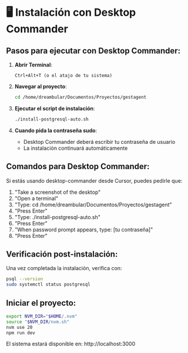 # 🖥️ Instalación con Desktop Commander

## Pasos para ejecutar con Desktop Commander:

1. **Abrir Terminal**:
   ```
   Ctrl+Alt+T (o el atajo de tu sistema)
   ```

2. **Navegar al proyecto**:
   ```bash
   cd /home/dreambular/Documentos/Proyectos/gestagent
   ```

3. **Ejecutar el script de instalación**:
   ```bash
   ./install-postgresql-auto.sh
   ```

4. **Cuando pida la contraseña sudo**:
   - Desktop Commander deberá escribir tu contraseña de usuario
   - La instalación continuará automáticamente

## Comandos para Desktop Commander:

Si estás usando desktop-commander desde Cursor, puedes pedirle que:

1. "Take a screenshot of the desktop"
2. "Open a terminal"
3. "Type: cd /home/dreambular/Documentos/Proyectos/gestagent"
4. "Press Enter"
5. "Type: ./install-postgresql-auto.sh"
6. "Press Enter"
7. "When password prompt appears, type: [tu contraseña]"
8. "Press Enter"

## Verificación post-instalación:

Una vez completada la instalación, verifica con:

```bash
psql --version
sudo systemctl status postgresql
```

## Iniciar el proyecto:

```bash
export NVM_DIR="$HOME/.nvm"
source "$NVM_DIR/nvm.sh"
nvm use 20
npm run dev
```

El sistema estará disponible en: http://localhost:3000